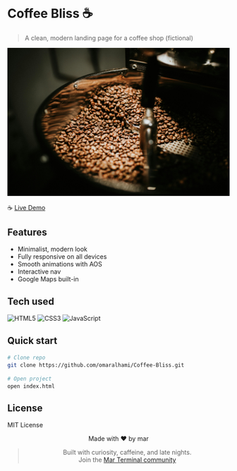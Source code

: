 # Coffee Bliss ☕

> A clean, modern landing page for a coffee shop (fictional)

![Coffee Bliss Preview](assets/images/hero.jpg)

☕ [Live Demo](https://omaralhami.github.io/Coffee-Bliss)

## Features

- Minimalist, modern look  
- Fully responsive on all devices  
- Smooth animations with AOS  
- Interactive nav  
- Google Maps built-in  

## Tech used

![HTML5](https://img.shields.io/badge/HTML5-E34F26?style=flat&logo=html5&logoColor=white) ![CSS3](https://img.shields.io/badge/CSS3-1572B6?style=flat&logo=css3&logoColor=white) ![JavaScript](https://img.shields.io/badge/JavaScript-F7DF1E?style=flat&logo=javascript&logoColor=black)  

## Quick start

```bash
# Clone repo
git clone https://github.com/omaralhami/Coffee-Bliss.git
```
```bash
# Open project
open index.html
```

## License

MIT License

<div align="center">

Made with ❤️ by mar  
> Built with curiosity, caffeine, and late nights.  
Join the [Mar Terminal community](https://discord.gg/marx)

</div>
